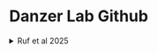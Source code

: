 # Danzer Lab Github

<details>
<summary>Ruf et al 2025</summary>
   - [Ruf et al 2025](https://github.com/DanzerLab/ALS_Brain_Multiome) 
</details>
